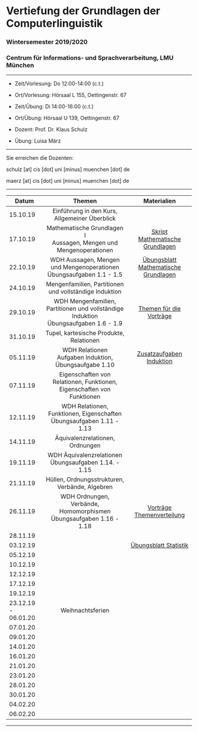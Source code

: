 # Vertiefung der Grundlagen der Computerlinguistik

### Wintersemester 2019/2020

### Centrum für Informations- und Sprachverarbeitung, LMU München

---

 - Zeit/Vorlesung: Do 12:00-14:00 (c.t.)
 - Ort/Vorlesung: Hörsaal L 155, Oettingenstr. 67
 
 - Zeit/Übung: Di 14:00-16:00 (c.t.)
 - Ort/Übung: Hörsaal U 139, Oettingenstr. 67
 
 - Dozent: Prof. Dr. Klaus Schulz
 - Übung: Luisa März 

---

Sie erreichen die Dozenten:

schulz [at] cis [dot] uni [minus] muenchen [dot] de

maerz [at] cis [dot] uni [minus] muenchen [dot] de

---

| Datum | Themen | Materialien |
|-----------------------------|:--------------------------------:|:------:|
| 15.10.19 | Einführung in den Kurs, Allgemeiner Überblick | |
| 17.10.19 | Mathematische Grundlagen I <br/> Aussagen, Mengen und Mengenoperationen | [Skript Mathematische Grundlagen](MathGrundlagen.pdf)| 
| 22.10.19 | WDH Aussagen, Mengen und Mengenoperationen <br/> Übungsaufgaben 1.1 - 1.5| [Übungsblatt Mathematische Grundlagen](AufgabenMatheWdhlNeu.pdf)  | 
| 24.10.19 |  Mengenfamilien, Partitionen und vollständige Induktion | | 
| 29.10.19 | WDH  Mengenfamilien, Partitionen und vollständige Induktion <br/> Übungsaufgaben 1.6 - 1.9 | [Themen für die Vorträge](Vortragsthemen.pdf) | 
| 31.10.19 | Tupel, kartesische Produkte, Relationen | | 
| 05.11.19 | WDH Relationen <br/> Aufgaben Induktion, Übungsaufgabe 1.10|[Zusatzaufgaben Induktion](ZusatzInduktion.pdf) | 
| 07.11.19 | Eigenschaften von Relationen, Funktionen, Eigenschaften von Funktionen | |
| 12.11.19 | WDH Relationen, Funktionen, Eigenschaften <br/> Übungsaufgaben 1.11 - 1.13| | 
| 14.11.19 |Äquivalenzrelationen, Ordnungen | |
| 19.11.19 | WDH Äquivalenzrelationen  <br/> Übungsaufgaben 1.14. - 1.15| | 
| 21.11.19 | Hüllen, Ordnungsstrukturen, Verbände, Algebren| |
| 26.11.19 |WDH Ordnungen, Verbände, Homomorphismen <br/> Übungsaufgaben 1.16 - 1.18 | [Vorträge Themenverteilung](Vorträge_final.pdf)| 
| 28.11.19 | | | 
| 03.12.19 | | [Übungsblatt Statistik](AufgabenWdhlStatistik.pdf)| 
| 05.12.19 | | |
| 10.12.19 | | | 
| 12.12.19 | | | 
| 17.12.19 | | | 
| 19.12.19 | | | 
| 23.12.19 - 06.01.20 | Weihnachtsferien | | 
| 07.01.20 | | | 
| 09.01.20 | | | 
| 14.01.20 | | | 
| 16.01.20 | | | 
| 21.01.20 | | | 
| 23.01.20 | | | 
| 28.01.20 | | | 
| 30.01.20 | | | 
| 04.02.20 | | | 
| 06.02.20 | | | 

---
